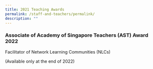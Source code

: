 ```yaml
---
title: 2021 Teaching Awards
permalink: /staff-and-teachers/permalink/
description: ""
---
```

### Associate of Academy of Singapore Teachers (AST) Award 2022


Facilitator of Network Learning Communities (NLCs)

(Available only at the end of 2022)